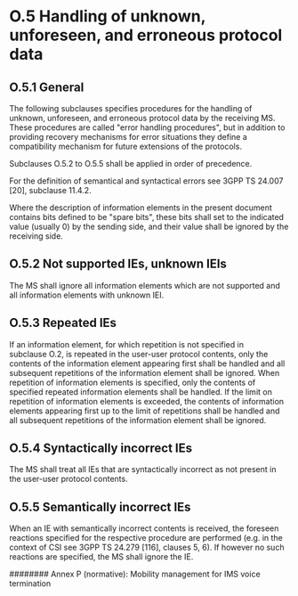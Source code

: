 
O.5 Handling of unknown, unforeseen, and erroneous protocol data
================================================================

O.5.1 General
-------------

The following subclauses specifies procedures for the handling of
unknown, unforeseen, and erroneous protocol data by the receiving MS.
These procedures are called \"error handling procedures\", but in
addition to providing recovery mechanisms for error situations they
define a compatibility mechanism for future extensions of the protocols.

Subclauses O.5.2 to O.5.5 shall be applied in order of precedence.

For the definition of semantical and syntactical errors see 3GPP TS
24.007 \[20\], subclause 11.4.2.

Where the description of information elements in the present document
contains bits defined to be \"spare bits\", these bits shall set to the
indicated value (usually 0) by the sending side, and their value shall
be ignored by the receiving side.

O.5.2 Not supported IEs, unknown IEIs
-------------------------------------

The MS shall ignore all information elements which are not supported and
all information elements with unknown IEI.

O.5.3 Repeated IEs
------------------

If an information element, for which repetition is not specified in
subclause O.2, is repeated in the user-user protocol contents, only the
contents of the information element appearing first shall be handled and
all subsequent repetitions of the information element shall be ignored.
When repetition of information elements is specified, only the contents
of specified repeated information elements shall be handled. If the
limit on repetition of information elements is exceeded, the contents of
information elements appearing first up to the limit of repetitions
shall be handled and all subsequent repetitions of the information
element shall be ignored.

O.5.4 Syntactically incorrect IEs
---------------------------------

The MS shall treat all IEs that are syntactically incorrect as not
present in the user-user protocol contents.

O.5.5 Semantically incorrect IEs
--------------------------------

When an IE with semantically incorrect contents is received, the
foreseen reactions specified for the respective procedure are performed
(e.g. in the context of CSI see 3GPP TS 24.279 \[116\], clauses 5, 6).
If however no such reactions are specified, the MS shall ignore the IE.

########  Annex P (normative): Mobility management for IMS voice termination
